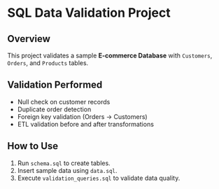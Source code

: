 # SQL Data Validation Project

## Overview
This project validates a sample **E-commerce Database** with `Customers`, `Orders`, and `Products` tables.

## Validation Performed
- Null check on customer records
- Duplicate order detection
- Foreign key validation (Orders → Customers)
- ETL validation before and after transformations

## How to Use
1. Run `schema.sql` to create tables.
2. Insert sample data using `data.sql`.
3. Execute `validation_queries.sql` to validate data quality.
